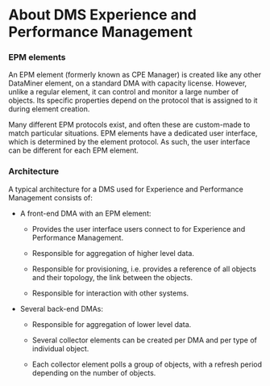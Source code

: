 # About DMS Experience and Performance Management

### EPM elements

An EPM element (formerly known as CPE Manager) is created like any other DataMiner element, on a standard DMA with capacity license. However, unlike a regular element, it can control and monitor a large number of objects. Its specific properties depend on the protocol that is assigned to it during element creation.

Many different EPM protocols exist, and often these are custom-made to match particular situations. EPM elements have a dedicated user interface, which is determined by the element protocol. As such, the user interface can be different for each EPM element.

### Architecture

A typical architecture for a DMS used for Experience and Performance Management consists of:

- A front-end DMA with an EPM element:

    - Provides the user interface users connect to for Experience and Performance Management.

    - Responsible for aggregation of higher level data.

    - Responsible for provisioning, i.e. provides a reference of all objects and their topology, the link between the objects.

    - Responsible for interaction with other systems.

- Several back-end DMAs:

    - Responsible for aggregation of lower level data.

    - Several collector elements can be created per DMA and per type of individual object.

    - Each collector element polls a group of objects, with a refresh period depending on the number of objects.

